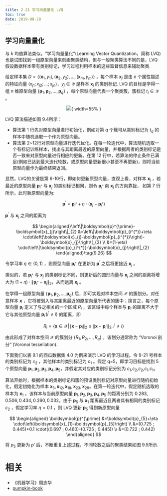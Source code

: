 ```yaml
---
title: 2.21 学习向量量化 LVQ
toc: true
date: 2019-08-28
---
```


## 学习向量量化

与 $k$ 均值算法类似，“学习向量量化”(Learning Vector Quantization，简称 LVQ)也是试图找到一组原型向量来刻画聚类结构，但与一般聚类算法不同的是，LVQ 假设数据样本带有类别标记，学习过程利用样本的这些监督信息来辅助聚类.

给定样本集 $D=\left\{\left(\boldsymbol{x}_{1}, y_{1}\right),\left(\boldsymbol{x}_{2}, y_{2}\right), \ldots,\left(\boldsymbol{x}_{m}, y_{m}\right)\right\}$ ，每个样本 $\boldsymbol{x}_{j}$ 是由 $n$ 个属性描述的特征向量 $\left(x_{j 1} ; x_{j 2} ; \ldots ; x_{j n}\right)$，$y_{j} \in \mathcal{Y}$ 是样本 $\boldsymbol{x}_{j}$ 的类别标记. LVQ 的目标是学得一组 $n$ 维原型向量 $\left\{\boldsymbol{p}_{1}, \boldsymbol{p}_{2}, \ldots, \boldsymbol{p}_{q}\right\}$ ，每个原型向量代表一个聚类簇，簇标记 $t_{i} \in \mathcal{Y}$ 。

<center>

![](http://images.iterate.site/blog/image/180628/gj0efCgKam.png?imageslim){ width=55% }


</center>

LVQ 算法描述如图 9.4所示：

- 算法第 1 行先对原型向量进行初始化，例如对第 $q$ 个簇可从类别标记为 $t_q$ 的样本中随机选取一个作为原型向量。
- 算法第 2~12行对原型向量进行迭代优化。在每一轮迭代中，算法随机选取一个有标记训练样本，找出与其距离最近的原型向量，并根据两者的类别标记是否一致来对原型向量进行相应的更新。在第 12 行中，若算法的停止条件已满足(例如已达到最大迭代轮数，或原型向量更新很小甚至不再更新)，则将当前原型向量作为最终结果返回。

显然，LVQ的关键是第 6-10行，即如何更新原型向量，直观上看，对样本 $\boldsymbol{x}_{j}$ ，若最近的原型向量 $\boldsymbol{p}_{i^{*}}$ 与 $\boldsymbol{x}_{j}$ 的类别标记相同，则令 $\boldsymbol{p}_{i^{*}}$ 向 $\boldsymbol{x}_{j}$ 的方向靠拢， 如第 7 行所示，此时新原型向量为:

$$
\boldsymbol{p}^{\prime}=\boldsymbol{p}_{i^{*}}+\eta \cdot\left(\boldsymbol{x}_{j}-\boldsymbol{p}_{i^{*}}\right)\tag{9.25}
$$

$\boldsymbol{p}^{\prime}$ 与 $\boldsymbol{x}_{j}$ 之间的距离为

$$
\begin{aligned}\left\|\boldsymbol{p}^{\prime}-\boldsymbol{x}_{j}\right\|_{2} &=\left\|\boldsymbol{p}_{i^{*}}+\eta \cdot\left(\boldsymbol{x}_{j}-\boldsymbol{p}_{i^{*}}\right)-\boldsymbol{x}_{j}\right\|_{2} \\ &=(1-\eta) \cdot\left\|\boldsymbol{p}_{i^{*}}-\boldsymbol{x}_{j}\right\|_{2} \end{aligned}\tag{9.26}
$$

令学习率 $\eta\in(0,1)$ ，则原型向量 $\boldsymbol{p}_{i^{*}}$ 在更新为 $\boldsymbol{p}^{\prime}$ 之后将更接近 $\boldsymbol{x}_{j}$ 。

类似的，若 $\boldsymbol{p}_{i^{*}}$ 与 $\boldsymbol{x}_{j}$ 的类别标记不同，则更新后的圆形向量与 $\boldsymbol{x}_{j}$ 之间的距离将增大为 $(1+\eta) \cdot\left\|\boldsymbol{p}_{i^{*}}-\boldsymbol{x}_{j}\right\|_{2}$，从而远离 $\boldsymbol{x}_{j}$ 。


在学得一组原型向量 $\left\{\boldsymbol{p}_{1}, \boldsymbol{p}_{2}, \ldots, \boldsymbol{p}_{q}\right\}$ 后，即可实现对样本空间 $\mathcal{X}$ 的簇划分。对任意样本 $\boldsymbol{x}$ ，它将被划入与其距离最近的原型向量所代表的簇中；换言之，每个原型向量 $\boldsymbol{p}_{i}$ 定义了与之相关的一个区域 $R_{i}$ ，该区域中每个样本与 $\boldsymbol{p}_{i}$ 的距离不大于它与其他原型向量 $\boldsymbol{p}_{i^{\prime}}\left(i^{\prime} \neq i\right)$ 的距离，即

$$
R_{i}=\left\{\boldsymbol{x} \in \mathcal{X} |\left\|\boldsymbol{x}-\boldsymbol{p}_{i}\right\|_{2} \leqslant\left\|\boldsymbol{x}-\boldsymbol{p}_{i^{\prime}}\right\|_{2}, i^{\prime} \neq i\right\}\tag{9.27}
$$

由此形成了对样本空间 $\mathcal{X}$ 的簇划分 $\left\{R_{1}, R_{2}, \ldots, R_{q}\right\}$ ，该划分通常称为 “Voronoi 剖分” (Voronoi tessellation).

下面我们以表 9.1 的西瓜数据集 4.0 为例来演示 LVQ 的学习过程。令 9-21 号样本的类别标记为 $c_2$ ，其他样本的类别标记为 $c_1$ 。假定 q=5，即学习目标是找到 5 个原型向量 $\boldsymbol{p}_{1}, \boldsymbol{p}_{2}, \boldsymbol{p}_{3}, \boldsymbol{p}_{4}, \boldsymbol{p}_{5}$，并假定其对应的类别标记分别为 $c_1$,$c_2$,$c_2$,$c_1$,$c_1$。


算法开始时，根据样本的类别标记和簇的预设类别标记对原型向量进行随机初始化，假定初始化为样本 $\boldsymbol{x}_{5}, \boldsymbol{x}_{12}, \boldsymbol{x}_{18}, \boldsymbol{x}_{23}, \boldsymbol{x}_{29}$。在第一轮迭代中，假定随机选取的样本为 $\boldsymbol{x}_{1}$ ，该样本与当前原型向量 $\boldsymbol{p}_{1}, \boldsymbol{p}_{2}, \boldsymbol{p}_{3}, \boldsymbol{p}_{4}, \boldsymbol{p}_{5}$ 的距离分别为 $0.283,0.506,0.434,0.260,0.032$。由于 $\boldsymbol{p}_{5}$ 与 $\boldsymbol{x}_{1}$ 距离最近且两者具有相同的类别标记 $c_2$ ，假定学习率 $\eta=0.1$ ，则 LVQ 更新 $\boldsymbol{p}_{5}$ 得到新原型向量

$$
\begin{aligned} \boldsymbol{p}^{\prime} &=\boldsymbol{p}_{5}+\eta \cdot\left(\boldsymbol{x}_{1}-\boldsymbol{p}_{5}\right) \\ &=(0.725 ; 0.445)+0.1 \cdot((0.697 ; 0.460)-(0.725 ; 0.445)) \\ &=(0.722 ; 0.442) \end{aligned}
$$

将 $p_5$ 更新为 $p'$ 后，不断重复上述过程，不同轮数之后的聚类结果如图 9.5所示.




# 相关

- 《机器学习》周志华
- [pumpkin-book](https://github.com/datawhalechina/pumpkin-book)
